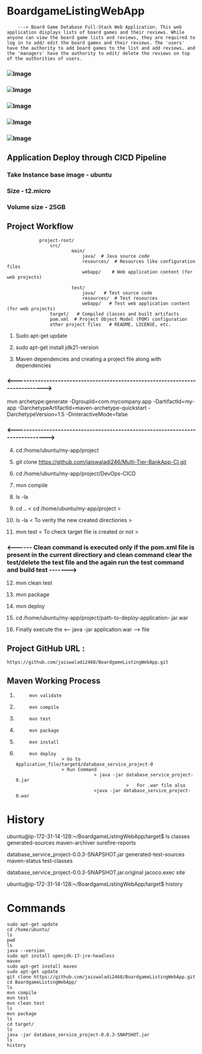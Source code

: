 # BoardgameListingWebApp

		---> Board Game Database Full-Stack Web Application. This web application displays lists of board games and their reviews. While anyone can view the board game lists and reviews, they are required to log in to add/ edit the board games and their reviews. The 'users' have the authority to add board games to the list and add reviews, and the 'managers' have the authority to edit/ delete the reviews on top of the authorities of users. 


### ![Image](https://github.com/user-attachments/assets/68f83bd2-284f-498a-a096-e01acbc3b22f)
### ![Image](https://github.com/user-attachments/assets/7528f36c-dd21-42ea-b58e-40e1b67c68db)
### ![Image](https://github.com/user-attachments/assets/e302cf25-ed22-4fac-9348-c8577093d2d3)
### ![Image](https://github.com/user-attachments/assets/ed06d7e5-1aad-463e-baf4-154e071850c2)
### ![Image](https://github.com/user-attachments/assets/6dbc420c-5be6-47c0-879b-b7269d7e31ea)



## Application Deploy through CICD Pipeline 

### Take Instance base image - ubuntu 
### Size - t2.micro
### Volume size - 25GB


##  Project Workflow
				project-root/
					src/
							main/
								java/  # Java source code 
								resources/  # Resources like configuration files 
								webapp/    # Web application content (for web projects)
 
							test/
								java/   # Test source code 
								resources/  # Test resources 
								webapp/   # Test web application content (for web projects) 
					target/   # Compiled classes and built artifacts 
					pom.xml  # Project Object Model (POM) configuration  
					other project files   # README, LICENSE, etc.

1. Sudo apt-get update

2. sudo apt-get install jdk21-version


3. Maven dependencies and creating a project file along with dependencies
### <---------------------------------------------------------------------------->
mvn archetype:generate -DgroupId=com.mycompany.app -DartifactId=my-app -DarchetypeArtifactId=maven-archetype-quickstart -DarchetypeVersion=1.5 -DinteractiveMode=false


### <----------------------------------------------------------------------------->
4. cd /home/ubuntu/my-app/project

5. git clone https://github.com/jaiswaladi246/Multi-Tier-BankApp-CI.git

6. cd /home/ubuntu/my-app/project/DevOps-CICD

7. mvn compile

8. ls -la   

9. cd ..  < cd /home/ubuntu/my-app/project >

10. ls -la  < To verity the new created directiories >

11. mvn test  < To check target file is created or not >

### <------ Clean command is executed only if the pom.xml file is present in the current directiory and  clean command clear the test/delete the test file and the again run the test command and build test ------->

12. mvn clean test  

13. mvn package

14. mvn deploy

15.  cd /home/ubuntu/my-app/project/path-to-deploy-application-.jar.war

16. Finally execute the <-- java -jar application.war  --> file



## Project GitHub URL :

	https://github.com/jaiswaladi2468/BoardgameListingWebApp.git

## Maven Working Process 

1.			mvn validate
2.			mvn compile
3.			mvn test
4.			mvn package
5.			mvn install
6.			mvn deploy
						> Go to Application_file/target$/database_service_project-0
						> Run Command 
									> java -jar database_service_project-0.jar
												>	For .war file also
									>java -jar database_service_project-0.war
											

# History 

ubuntu@ip-172-31-14-128:~/BoardgameListingWebApp/target$ ls
classes                                               generated-sources       maven-archiver  surefire-reports

database_service_project-0.0.3-SNAPSHOT.jar           generated-test-sources  maven-status    test-classes

database_service_project-0.0.3-SNAPSHOT.jar.original  jacoco.exec             site


ubuntu@ip-172-31-14-128:~/BoardgameListingWebApp/target$ history

# Commands

	sudo apt-get update
	cd /home/ubuntu/
	ls
	pwd
	ls
	java --version
	sudo apt install openjdk-17-jre-headless
	maven
	sudo apt-get install maven
	sudo apt-get update
	git clone https://github.com/jaiswaladi2468/BoardgameListingWebApp.git
	cd BoardgameListingWebApp/
	ls
	mvn compile
	mvn test
	mvn clean test
	ls
	mvn package
	ls
	cd target/
	ls
	java -jar database_service_project-0.0.3-SNAPSHOT.jar
	ls
	history
